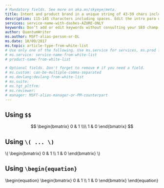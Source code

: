 ```yaml
---
# Mandatory fields. See more on aka.ms/skyeye/meta.
title: Intent and product brand in a unique string of 43-59 chars including spaces | Microsoft Docs 
description: 115-145 characters including spaces. Edit the intro para describing article intent to fit here. This abstract displays in the search result.
services: service-name-with-dashes-AZURE-ONLY 
keywords: Don’t add or edit keywords without consulting your SEO champ.
author: QuantumWriter
ms.author: MSFT-alias-person-or-DL
ms.date: 10/09/2017
ms.topic: article-type-from-white-list
# Use only one of the following. Use ms.service for services, ms.prod for on-prem. Remove the # before the relevant field.
# ms.service: service-name-from-white-list
# product-name-from-white-list

# Optional fields. Don't forget to remove # if you need a field.
# ms.custom: can-be-multiple-comma-separated
# ms.devlang:devlang-from-white-list
# ms.suite: 
# ms.tgt_pltfrm:
# ms.reviewer:
# manager: MSFT-alias-manager-or-PM-counterpart
---
```


## Using `$$` ##

$$
    \begin{bmatrix}
        0 & 1 \\\\
        1 & 0
    \end{bmatrix}
$$

## Using `\( ... \)` ##

\\(
    \begin{bmatrix}
        0 & 1 \\\\
        1 & 0
    \end{bmatrix}
\\)

## Using `\begin{equation}` ##

\begin{equation}
    \begin{bmatrix}
        0 & 1 \\\\
        1 & 0
    \end{bmatrix}
\end{equation}
